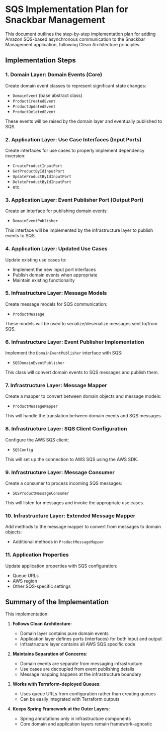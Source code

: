 # SQS Implementation Plan for Snackbar Management

This document outlines the step-by-step implementation plan for adding Amazon SQS-based asynchronous communication to the Snackbar Management application, following Clean Architecture principles.

## Implementation Steps

### 1. Domain Layer: Domain Events (Core)

Create domain event classes to represent significant state changes:
- `DomainEvent` (base abstract class)
- `ProductCreatedEvent`
- `ProductUpdatedEvent`
- `ProductDeletedEvent`

These events will be raised by the domain layer and eventually published to SQS.

### 2. Application Layer: Use Case Interfaces (Input Ports)

Create interfaces for use cases to properly implement dependency inversion:
- `CreateProductInputPort`
- `GetProductByIdInputPort`
- `UpdateProductByIdInputPort`
- `DeleteProductByIdInputPort`
- etc.

### 3. Application Layer: Event Publisher Port (Output Port)

Create an interface for publishing domain events:
- `DomainEventPublisher`

This interface will be implemented by the infrastructure layer to publish events to SQS.

### 4. Application Layer: Updated Use Cases

Update existing use cases to:
- Implement the new input port interfaces
- Publish domain events when appropriate
- Maintain existing functionality

### 5. Infrastructure Layer: Message Models

Create message models for SQS communication:
- `ProductMessage`

These models will be used to serialize/deserialize messages sent to/from SQS.

### 6. Infrastructure Layer: Event Publisher Implementation

Implement the `DomainEventPublisher` interface with SQS:
- `SQSDomainEventPublisher`

This class will convert domain events to SQS messages and publish them.

### 7. Infrastructure Layer: Message Mapper

Create a mapper to convert between domain objects and message models:
- `ProductMessageMapper`

This will handle the translation between domain events and SQS messages.

### 8. Infrastructure Layer: SQS Client Configuration

Configure the AWS SQS client:
- `SQSConfig`

This will set up the connection to AWS SQS using the AWS SDK.

### 9. Infrastructure Layer: Message Consumer

Create a consumer to process incoming SQS messages:
- `SQSProductMessageConsumer`

This will listen for messages and invoke the appropriate use cases.

### 10. Infrastructure Layer: Extended Message Mapper

Add methods to the message mapper to convert from messages to domain objects:
- Additional methods in `ProductMessageMapper`

### 11. Application Properties

Update application properties with SQS configuration:
- Queue URLs
- AWS region
- Other SQS-specific settings

## Summary of the Implementation

This implementation:

1. **Follows Clean Architecture**:
   - Domain layer contains pure domain events
   - Application layer defines ports (interfaces) for both input and output
   - Infrastructure layer contains all AWS SQS specific code

2. **Maintains Separation of Concerns**:
   - Domain events are separate from messaging infrastructure
   - Use cases are decoupled from event publishing details
   - Message mapping happens at the infrastructure boundary

3. **Works with Terraform-deployed Queues**:
   - Uses queue URLs from configuration rather than creating queues
   - Can be easily integrated with Terraform outputs

4. **Keeps Spring Framework at the Outer Layers**:
   - Spring annotations only in infrastructure components
   - Core domain and application layers remain framework-agnostic

